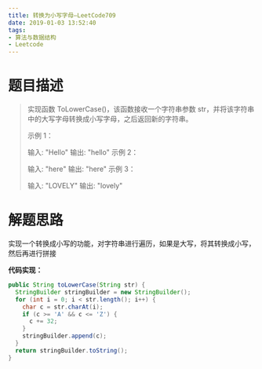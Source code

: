 ```yaml
---
title: 转换为小写字母—LeetCode709
date: 2019-01-03 13:52:40
tags: 
- 算法与数据结构
- Leetcode
---
```


# 题目描述

> 实现函数 ToLowerCase()，该函数接收一个字符串参数 str，并将该字符串中的大写字母转换成小写字母，之后返回新的字符串。
>
> 示例 1：
>
> 输入: "Hello"
> 输出: "hello"
> 示例 2：
>
> 输入: "here"
> 输出: "here"
> 示例 3：
>
> 输入: "LOVELY"
> 输出: "lovely"

<!--more-->

# 解题思路

实现一个转换成小写的功能，对字符串进行遍历，如果是大写，将其转换成小写，然后再进行拼接

**代码实现：**

```java
public String toLowerCase(String str) {
  StringBuilder stringBuilder = new StringBuilder();
  for (int i = 0; i < str.length(); i++) {
    char c = str.charAt(i);
    if (c >= 'A' && c <= 'Z') {
      c += 32;
    }
    stringBuilder.append(c);
  }
  return stringBuilder.toString();
}
```

